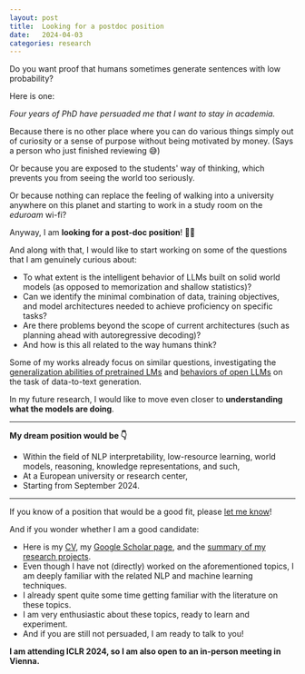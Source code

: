 ```yaml
---
layout: post
title:  Looking for a postdoc position
date:   2024-04-03
categories: research
---
```


Do you want proof that humans sometimes generate sentences with low probability? 

Here is one: 

*Four years of PhD have persuaded me that I want to stay in academia.*

<!-- To me, universities are the only working environment that makes me feel good. -->

Because there is no other place where you can do various things simply out of curiosity or a sense of purpose without being motivated by money. (Says a person who just finished reviewing 😅)

Or because you are exposed to the students' way of thinking, which prevents you from seeing the world too seriously.

Or because nothing can replace the feeling of walking into a university anywhere on this planet and starting to work in a study room on the *eduroam* wi-fi?


Anyway, I am **looking for a post-doc position**! 👨‍🎓

And along with that, I would like to start working on some of the questions that I am genuinely curious about:

- To what extent is the intelligent behavior of LLMs built on solid world models (as opposed to memorization and shallow statistics)?
- Can we identify the minimal combination of data, training objectives, and model architectures needed to achieve proficiency on specific tasks?
- Are there problems beyond the scope of current architectures (such as planning ahead with autoregressive decoding)?
- And how is this all related to the way humans think? 

Some of my works already focus on similar questions, investigating the [generalization abilities of pretrained LMs](https://aclanthology.org/2023.eacl-main.176/) and [behaviors of open LLMs](https://arxiv.org/abs/2401.10186) on the task of data-to-text generation. 

In my future research, I would like to move even closer to **understanding what the models are doing**.


---
**My dream position would be 👇️**

- Within the field of NLP interpretability, low-resource learning, world models, reasoning, knowledge representations, and such,
- At a European university or research center,
- Starting from September 2024.
  
---


If you know of a position that would be a good fit, please [let me know](mailto:kasner@ufal.mff.cuni.cz)! 


And if you wonder whether I am a good candidate:
- Here is my [CV](/assets/cv/cv.pdf), my [Google Scholar page](https://scholar.google.cz/citations?user=6NnuRB8AAAAJ&hl=cs), and the [summary of my research projects](/research).
- Even though I have not (directly) worked on the aforementioned topics, I am deeply familiar with the related NLP and machine learning techniques.
- I already spent quite some time getting familiar with the literature on these topics.
- I am very enthusiastic about these topics, ready to learn and experiment.
- And if you are still not persuaded, I am ready to talk to you!

**I am attending ICLR 2024, so I am also open to an in-person meeting in Vienna.**